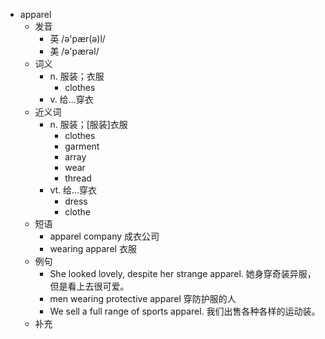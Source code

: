 - apparel
  - 发音
    - 英 /ə'pær(ə)l/
    - 美 /ə'pærəl/
  - 词义
    - n. 服装；衣服
      - clothes
    - v. 给…穿衣
  - 近义词
    - n. 服装；[服装]衣服
      - clothes
      - garment
      - array
      - wear
      - thread
    - vt. 给…穿衣
      - dress
      - clothe
  - 短语
    - apparel company 成衣公司
    - wearing apparel 衣服
  - 例句
    - She looked lovely, despite her strange apparel. 她身穿奇装异服，但是看上去很可爱。
    - men wearing protective apparel 穿防护服的人
    - We sell a full range of sports apparel. 我们出售各种各样的运动装。
  - 补充